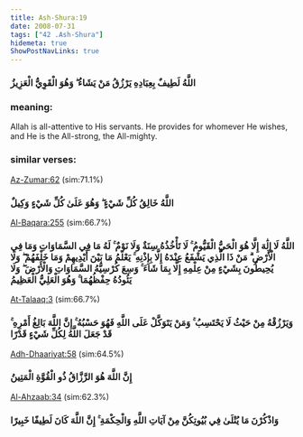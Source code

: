 ```yaml
---
title: Ash-Shura:19
date: 2008-07-31
tags: ["42 .Ash-Shura"]
hidemeta: true 
ShowPostNavLinks: true 
---
```

### اللَّهُ لَطِيفٌ بِعِبَادِهِ يَرْزُقُ مَنْ يَشَاءُ ۖ وَهُوَ الْقَوِيُّ الْعَزِيزُ
### meaning: 
Allah is all-attentive to His servants. He provides for whomever He wishes, and He is the All-strong, the All-mighty.
### similar verses: 

[Az-Zumar:62](/39/62) (sim:71.1%)

### اللَّهُ خَالِقُ كُلِّ شَيْءٍ ۖ وَهُوَ عَلَىٰ كُلِّ شَيْءٍ وَكِيلٌ

[Al-Baqara:255](/2/255) (sim:66.7%)

### اللَّهُ لَا إِلَٰهَ إِلَّا هُوَ الْحَيُّ الْقَيُّومُ ۚ لَا تَأْخُذُهُ سِنَةٌ وَلَا نَوْمٌ ۚ لَهُ مَا فِي السَّمَاوَاتِ وَمَا فِي الْأَرْضِ ۗ مَنْ ذَا الَّذِي يَشْفَعُ عِنْدَهُ إِلَّا بِإِذْنِهِ ۚ يَعْلَمُ مَا بَيْنَ أَيْدِيهِمْ وَمَا خَلْفَهُمْ ۖ وَلَا يُحِيطُونَ بِشَيْءٍ مِنْ عِلْمِهِ إِلَّا بِمَا شَاءَ ۚ وَسِعَ كُرْسِيُّهُ السَّمَاوَاتِ وَالْأَرْضَ ۖ وَلَا يَئُودُهُ حِفْظُهُمَا ۚ وَهُوَ الْعَلِيُّ الْعَظِيمُ

[At-Talaaq:3](/65/3) (sim:66.7%)

### وَيَرْزُقْهُ مِنْ حَيْثُ لَا يَحْتَسِبُ ۚ وَمَنْ يَتَوَكَّلْ عَلَى اللَّهِ فَهُوَ حَسْبُهُ ۚ إِنَّ اللَّهَ بَالِغُ أَمْرِهِ ۚ قَدْ جَعَلَ اللَّهُ لِكُلِّ شَيْءٍ قَدْرًا

[Adh-Dhaariyat:58](/51/58) (sim:64.5%)

### إِنَّ اللَّهَ هُوَ الرَّزَّاقُ ذُو الْقُوَّةِ الْمَتِينُ

[Al-Ahzaab:34](/33/34) (sim:62.3%)

### وَاذْكُرْنَ مَا يُتْلَىٰ فِي بُيُوتِكُنَّ مِنْ آيَاتِ اللَّهِ وَالْحِكْمَةِ ۚ إِنَّ اللَّهَ كَانَ لَطِيفًا خَبِيرًا
